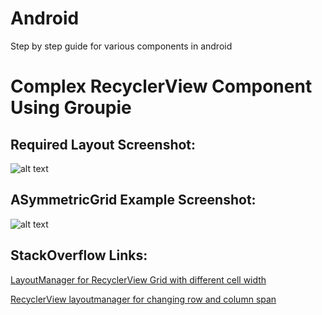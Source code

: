 # Android
Step by step guide for various components in android

# Complex RecyclerView Component Using Groupie


## Required Layout Screenshot:
![alt text](https://github.com/bhavyakaria/Android/blob/groupie/app/src/main/res/drawable/recycler_view_ss.PNG "Recycler View")


## ASymmetricGrid Example Screenshot:
![alt text](https://github.com/bhavyakaria/Android/blob/groupie/app/src/main/res/drawable/ss_asg.png "ASymmetricGrid View")

## StackOverflow Links:
[LayoutManager for RecyclerView Grid with different cell width](https://stackoverflow.com/questions/36514887/layoutmanager-for-recyclerview-grid-with-different-cell-width)

[RecyclerView layoutmanager for changing row and column span](https://stackoverflow.com/questions/38275082/recyclerview-layoutmanager-for-changing-row-and-column-span/43502224)
